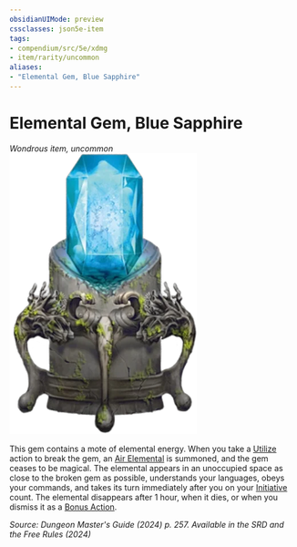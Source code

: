 ```yaml
---
obsidianUIMode: preview
cssclasses: json5e-item
tags:
- compendium/src/5e/xdmg
- item/rarity/uncommon
aliases: 
- "Elemental Gem, Blue Sapphire"
---
```

# Elemental Gem, Blue Sapphire
*Wondrous item, uncommon*  
![](/3-Mechanics/CLI/items/img/elemental-gem-blue-sapphire.webp#right)


This gem contains a mote of elemental energy. When you take a [Utilize](actions.md#Utilize) action to break the gem, an [Air Elemental](/3-Mechanics/CLI/bestiary/elemental/air-elemental-xmm.md) is summoned, and the gem ceases to be magical. The elemental appears in an unoccupied space as close to the broken gem as possible, understands your languages, obeys your commands, and takes its turn immediately after you on your [Initiative](/3-Mechanics/CLI/variant-rules/initiative-xphb.md) count. The elemental disappears after 1 hour, when it dies, or when you dismiss it as a [Bonus Action](/3-Mechanics/CLI/variant-rules/bonus-action-xphb.md).

*Source: Dungeon Master's Guide (2024) p. 257. Available in the <span title='Systems Reference Document (5.2)'>SRD</span> and the Free Rules (2024)*